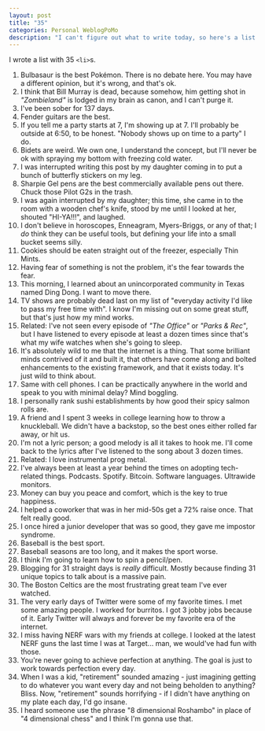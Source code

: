 ```yaml
---
layout: post
title: "35"
categories: Personal WeblogPoMo
description: "I can't figure out what to write today, so here's a list of thoughts."
---
```


I wrote a list with 35 `<li>`s.

1. Bulbasaur is the best Pokémon. There is no debate here. You may have a different opinion, but it's wrong, and that's ok.
2. I think that Bill Murray is dead, because somehow, him getting shot in *"Zombieland"* is lodged in my brain as canon, and I can't purge it.
3. I've been sober for 137 days.
4. Fender guitars are the best.
5. If you tell me a party starts at 7, I'm showing up at 7. I'll probably be outside at 6:50, to be honest. "Nobody shows up on time to a party" I do.
6. Bidets are weird. We own one, I understand the concept, but I'll never be ok with spraying my bottom with freezing cold water.
7. I was interrupted writing this post by my daughter coming in to put a bunch of butterfly stickers on my leg.
8. Sharpie Gel pens are the best commercially available pens out there. Chuck those Pilot G2s in the trash.
9. I was again interrupted by my daughter; this time, she came in to the room with a wooden chef's knife, stood by me until I looked at her, shouted "HI-YA!!!", and laughed.
10. I don't believe in horoscopes, Enneagram, Myers-Briggs, or any of that; I *do* think they can be useful tools, but defining your life into a small bucket seems silly.
11. Cookies should be eaten straight out of the freezer, especially Thin Mints.
12. Having fear of something is not the problem, it's the fear towards the fear.
13. This morning, I learned about an unincorporated community in Texas named Ding Dong. I want to move there.
14. TV shows are probably dead last on my list of "everyday activity I'd like to pass my free time with". I know I'm missing out on some great stuff, but that's just how my mind works.
15. Related: I've not seen every episode of *"The Office"* or *"Parks & Rec"*, but I have listened to every episode at least a dozen times since that's what my wife watches when she's going to sleep.
16. It's absolutely wild to me that the internet is a thing. That some brilliant minds contrived of it and built it, that others have come along and bolted enhancements to the existing framework, and that it exists today. It's just wild to think about.
17. Same with cell phones. I can be practically anywhere in the world and speak to you with minimal delay? Mind boggling.
18. I personally rank sushi establishments by how good their spicy salmon rolls are.
19. A friend and I spent 3 weeks in college learning how to throw a knuckleball. We didn't have a backstop, so the best ones either rolled far away, or hit us.
20. I'm not a lyric person; a good melody is all it takes to hook me. I'll come back to the lyrics after I've listened to the song about 3 dozen times.
21. Related: I love instrumental prog metal.
22. I've always been at least a year behind the times on adopting tech-related things. Podcasts. Spotify. Bitcoin. Software languages. Ultrawide monitors.
23. Money can buy you peace and comfort, which is the key to true happiness.
24. I helped a coworker that was in her mid-50s get a 72% raise once. That felt really good.
25. I once hired a junior developer that was so good, they gave me impostor syndrome.
26. Baseball is the best sport.
27. Baseball seasons are too long, and it makes the sport worse.
28. I think I'm going to learn how to spin a pencil/pen.
29. Blogging for 31 straight days is *really* difficult. Mostly because finding 31 unique topics to talk about is a massive pain.
30. The Boston Celtics are the most frustrating great team I've ever watched.
31. The very early days of Twitter were some of my favorite times. I met some amazing people. I worked for burritos. I got 3 jobby jobs because of it. Early Twitter will always and forever be my favorite era of the internet.
32. I miss having NERF wars with my friends at college. I looked at the latest NERF guns the last time I was at Target... man, we would've had fun with those.
33. You're never going to achieve perfection at anything. The goal is just to work towards perfection every day.
34. When I was a kid, "retirement" sounded amazing - just imagining getting to do whatever you want every day and not being beholden to anything? Bliss. Now, "retirement" sounds horrifying - if I didn't have anything on my plate each day, I'd go insane.
35. I heard someone use the phrase "8 dimensional Roshambo" in place of "4 dimensional chess" and I think I'm gonna use that.

